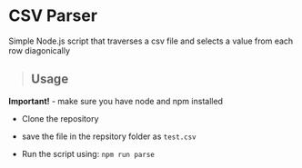 # CSV Parser
Simple Node.js script that traverses a csv file and selects a value from each row diagonically

> ## Usage
**Important!** - make sure you have node and npm installed

* Clone the repository

* save the file in the repsitory folder as `test.csv`

* Run the script using: `npm run parse`